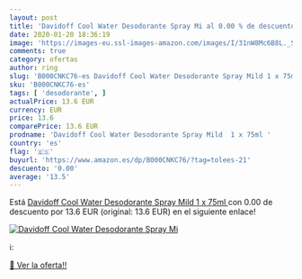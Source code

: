 ```yaml
---
layout: post
title: 'Davidoff Cool Water Desodorante Spray Mi al 0.00 % de descuento'
date: 2020-01-20 18:36:19
image: 'https://images-eu.ssl-images-amazon.com/images/I/31nW8Mc6B8L._SL200_.jpg'
comments: true
category: ofertas
author: ring
slug: 'B000CNKC76-es Davidoff Cool Water Desodorante Spray Mild 1 x 75ml'
sku: 'B000CNKC76-es'
tags: [ 'desodorante', ]
actualPrice: 13.6 EUR
currency: EUR
price: 13.6
comparePrice: 13.6 EUR
prodname: 'Davidoff Cool Water Desodorante Spray Mild  1 x 75ml '
country: 'es'
flag: '🇪🇸'
buyurl: 'https://www.amazon.es/dp/B000CNKC76/?tag=tolees-21'
descuento: '0.00'
average: '13.5'
---
```


Está [Davidoff Cool Water Desodorante Spray Mild  1 x 75ml ](https://www.amazon.es/dp/B000CNKC76/?tag=tolees-21) con 0.00 de descuento por 13.6 EUR (original: 13.6 EUR) en el siguiente enlace!

[![Davidoff Cool Water Desodorante Spray Mi](https://images-eu.ssl-images-amazon.com/images/I/31nW8Mc6B8L._SL200_.jpg)](https://www.amazon.es/dp/B000CNKC76/?tag=tolees-21)

ℹ️:


[🛒 Ver la oferta!!](https://www.amazon.es/dp/B000CNKC76/?tag=tolees-21)
